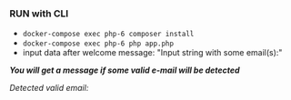 ### RUN with CLI

- `docker-compose exec php-6 composer install`
- `docker-compose exec php-6 php app.php`
- input data after welcome message: "Input string with some email(s):"

_**You will get a message if some valid e-mail will be detected**_

*Detected valid email:*